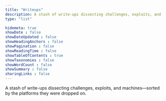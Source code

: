 ```yaml
---
title: "Writeups"
description: A stash of write-ups dissecting challenges, exploits, and machines—sorted by the platforms they were dropped on.
type: "list"

hidemeta: true
showDate : false
showDateUpdated : false
showHeadingAnchors : false
showPagination : false
showReadingTime : false
showTableOfContents : true
showTaxonomies : false 
showWordCount : false
showSummary : false
sharingLinks : false
---
```

A stash of write-ups dissecting challenges, exploits, and machines—sorted by the platforms they were dropped on.
